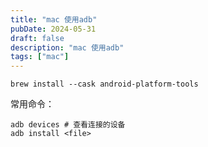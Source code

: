 ```yaml
---
title: "mac 使用adb"
pubDate: 2024-05-31
draft: false
description: "mac 使用adb"
tags: ["mac"]
---
```


``` shell
brew install --cask android-platform-tools
```

常用命令：

``` shell
adb devices # 查看连接的设备
adb install <file> 
```